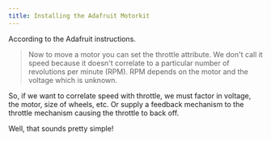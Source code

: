 ```yaml
---
title: Installing the Adafruit Motorkit
---
```


According to the Adafruit instructions.

> Now to move a motor you can set the throttle attribute. We don't
> call it speed because it doesn't correlate to a particular number of
> revolutions per minute (RPM). RPM depends on the motor and the
> voltage which is unknown. 

So, if we want to correlate speed with throttle, we must factor in
voltage, the motor, size of wheels, etc.  Or supply a feedback
mechanism to the throttle mechanism causing the throttle to back off. 

Well, that sounds pretty simple!
